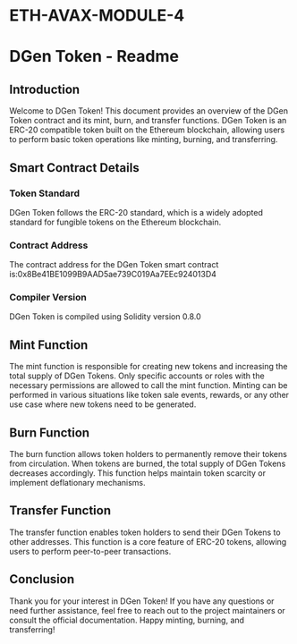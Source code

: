 # ETH-AVAX-MODULE-4

# DGen Token - Readme

## Introduction

Welcome to DGen Token! This document provides an overview of the DGen Token contract and its mint, burn, and transfer functions. DGen Token is an ERC-20 compatible token built on the Ethereum blockchain, allowing users to perform basic token operations like minting, burning, and transferring.

## Smart Contract Details

### Token Standard

DGen Token follows the ERC-20 standard, which is a widely adopted standard for fungible tokens on the Ethereum blockchain.

### Contract Address

The contract address for the DGen Token smart contract is:0x8Be41BE1099B9AAD5ae739C019Aa7EEc924013D4

### Compiler Version

DGen Token is compiled using Solidity version 0.8.0

## Mint Function

The mint function is responsible for creating new tokens and increasing the total supply of DGen Tokens. Only specific accounts or roles with the necessary permissions are allowed to call the mint function. Minting can be performed in various situations like token sale events, rewards, or any other use case where new tokens need to be generated.

## Burn Function

The burn function allows token holders to permanently remove their tokens from circulation. When tokens are burned, the total supply of DGen Tokens decreases accordingly. This function helps maintain token scarcity or implement deflationary mechanisms.

## Transfer Function

The transfer function enables token holders to send their DGen Tokens to other addresses. This function is a core feature of ERC-20 tokens, allowing users to perform peer-to-peer transactions.

## Conclusion

Thank you for your interest in DGen Token! If you have any questions or need further assistance, feel free to reach out to the project maintainers or consult the official documentation. Happy minting, burning, and transferring!
